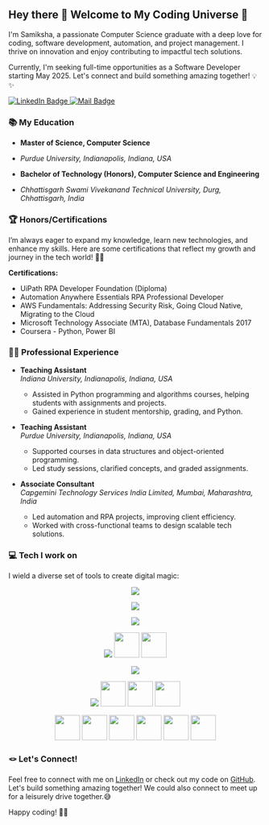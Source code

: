 ## Hey there 👋 Welcome to My Coding Universe 🚀

I'm Samiksha, a passionate Computer Science graduate with a deep love for coding, software development, automation, and project management. I thrive on innovation and enjoy contributing to impactful tech solutions.

Currently, I'm seeking full-time opportunities as a Software Developer starting May 2025. Let's connect and build something amazing together! 💡✨

<div id="badges">
<a href="https://www.linkedin.com/in/samiksha-sharma11/">
<img src="https://img.shields.io/badge/LinkedIn-blue?style=for-the-badge&logo=linkedin&logoColor=white" alt="LinkedIn Badge"/>
</a>
<a href="mailto:samikshasharma7500@gmail.com">
<img src="https://img.shields.io/badge/Mail-D14836?style=for-the-badge&logo=gmail&logoColor=white" alt="Mail Badge"/>
</a>
</div>

### 📚 My Education

- **Master of Science, Computer Science**
- *Purdue University, Indianapolis, Indiana, USA*

- **Bachelor of Technology (Honors), Computer Science and Engineering**
- *Chhattisgarh Swami Vivekanand Technical University, Durg, Chhattisgarh, India*

### 🏆 Honors/Certifications

I’m always eager to expand my knowledge, learn new technologies, and enhance my skills. Here are some certifications that reflect my growth and journey in the tech world! 🚀📜

**Certifications:**

- UiPath RPA Developer Foundation (Diploma)
- Automation Anywhere Essentials RPA Professional Developer
- AWS Fundamentals: Addressing Security Risk, Going Cloud Native, Migrating to the Cloud
- Microsoft Technology Associate (MTA), Database Fundamentals 2017
- Coursera - Python, Power BI

### 👨‍💻 Professional Experience

- **Teaching Assistant**  
  *Indiana University, Indianapolis, Indiana, USA*  
  - Assisted in Python programming and algorithms courses, helping students with assignments and projects.
  - Gained experience in student mentorship, grading, and Python.

- **Teaching Assistant**  
  *Purdue University, Indianapolis, Indiana, USA*  
  - Supported courses in data structures and object-oriented programming.
  - Led study sessions, clarified concepts, and graded assignments.

- **Associate Consultant**  
  *Capgemini Technology Services India Limited, Mumbai, Maharashtra, India*  
    - Led automation and RPA projects, improving client efficiency.
    - Worked with cross-functional teams to design scalable tech solutions.

### 💻 Tech I work on

I wield a diverse set of tools to create digital magic:


<p align="center">
  <a href="https://skillicons.dev">
    <img src="https://skillicons.dev/icons?i=python,java,javascript,pytorch,opencv,git" />
  </a>
</p>

<p align="center">
  <a href="https://skillicons.dev">
    <img src="https://skillicons.dev/icons?i=html,css,react,nodejs,django,docker,kubernetes" />

  </a>
</p>

<p align="center">
  <a href="https://skillicons.dev">
    <img src="https://skillicons.dev/icons?i=mysql,mongodb,linux,windows" />

  </a>
</p>

<div align="center">
<p align="center">
<a>
<img src=https://skillicons.dev/icons?i=python,java,javascript,pytorch,opencv,git />
<img width="50" src="https://aayushsharma047.github.io/images/pandas_row1.png"/>
<img width="50" src="https://aayushsharma047.github.io/images/numpy_row1.png"/>
</a>
</p>
<p align="center">
<a>
<img src=https://skillicons.dev/icons?i=html,css,react,nodejs,django,docker,kubernetes />
</a>
</p>
<p align="center">
<a>
<img src=https://skillicons.dev/icons?i=mysql,mongodb,linux,windows />
<img width="50" src="https://aayushsharma047.github.io/images/access_row3.png"/>
<img width="50" src="https://aayushsharma047.github.io/images/macos_row3.png"/>
<img width="50" src="https://aayushsharma047.github.io/images/oracle_row3.png"/>
</a>
</p>

<p align="center">
<a>
<img width="50" src="https://aayushsharma047.github.io/images/automation_row4.png"/>
<img width="50" src="https://aayushsharma047.github.io/images/itil_row4.png"/>
<img width="50" src="https://aayushsharma047.github.io/images/office_row4.png"/>
<img width="50" src="https://aayushsharma047.github.io/images/powerautomate_row4.png"/>
<img width="50" src="https://aayushsharma047.github.io/images/servicenow_row4.png"/>
<img width="50" src="https://aayushsharma047.github.io/images/uipath_row4.png"/>
</a>
</p>
</div>

### 🪢 Let's Connect!

Feel free to connect with me on [LinkedIn](https://www.linkedin.com/in/samiksha-sharma11/) or check out my code on [GitHub](https://github.com/samikshaa11). Let's build something amazing together! We could also connect to meet up for a leisurely drive together.😅

Happy coding! 🚀🚀




